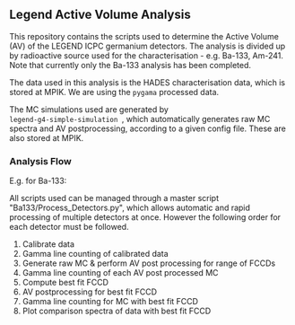 ## Legend Active Volume Analysis
This repository contains the scripts used to determine the Active Volume (AV) of the LEGEND ICPC germanium detectors. 
The analysis is divided up by radioactive source used for the characterisation - e.g. Ba-133, Am-241. Note that currently only the Ba-133 analysis has been completed. 

The data used in this analysis is the HADES characterisation data, which is stored at MPIK. We are using the <code>pygama</code> processed data.

The MC simulations used are generated by <code> legend-g4-simple-simulation </code>, which automatically generates raw MC spectra and AV postprocessing, according to a given config file. These are also stored at MPIK.

### Analysis Flow
E.g. for Ba-133:

All scripts used can be managed through a master script "Ba133/Process_Detectors.py", which allows automatic and rapid processing of multiple detectors at once. However the following order for each detector must be followed. 

1) Calibrate data
2) Gamma line counting of calibrated data
3) Generate raw MC & perform AV post processing for range of FCCDs
4) Gamma line counting of each AV post processed MC
5) Compute best fit FCCD
6) AV postprocessing for best fit FCCD 
7) Gamma line counting for MC with best fit FCCD 
8) Plot comparison spectra of data with best fit FCCD
